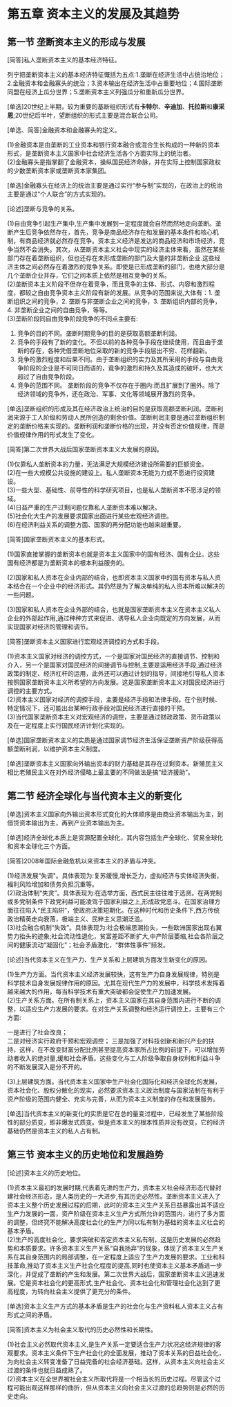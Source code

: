 # 第五章 资本主义的发展及其趋势

## 第一节 垄断资本主义的形成与发展

[简答]私人垄断资本主义的基本经济特征。

列宁把垄断资本主义的基本经济特征慨括为五点:1.垄断在经济生活中占统治地位；2.金融资本和金融寡头的统治；3.资本输出在经济生活中占重要地位；4.国际垄断同盟在经济上瓜分世界；5.垄断资本主义列强瓜分和重新瓜分世界。

[单选]20世纪上半期，较为重要的基断组织形式有**卡特尔**、**辛迪加**、**托拉斯**和**康采恩**;20世纪后半叶，望断组织的形式主要是混合联合公司。

[单选、简答]金融资本和金融寡头的定义。

(1)金融资本是由垄断的工业资本和银行资本融合或混合生长构成的一种新的资本形式，是垄断资本主义国家中社会经济生活各个方面实际上的统治者。  
(2)金融寡头是指掌翻了金融资本，操纵国民经济命脉，并在实际上控制国家政权的少数垄断资本家或垄断资本家集团。  

[单选]金融寡头在经济上的统治主要是通过实行“参与制”实现的，在政治上的统治主要是通过“个人联合”的方式实现的。

[论述]垄断与竞争的关系。

(1)自由竞争引起生产集中,生产集中发展到一定程度就会自然而然地走向垄断。垄断产生后竞争依然存在，首先，竞争是商品经济存在和发展的基本条件和核心机制，有商品经济就必然存在竞争。资本主义经济是发达的商品经济和市场经济，竞争当然不会消失。其次，从垄断资本主义社会中现实的经济主体来看，虽然在某些部门存在着垄断组织，但也还存在未形成垄断的部门及大量的非垄断企业.这些经济主体之间必然存在着激烈的竞争关系。即使是已形成垄断的部门，也绝大部分是几个垄断企业并存，它们之间本质上依然是相互竞争的关系。  
(2)垄断资本主义阶段不但存在着竞争，而且竞争的主体、形式、内容和激烈程度，都较之自由竞争资本主义阶段有新的发展。从竞争的范围来说,大体有：1. 垄断组织之间的竞争，2. 垄断与非垄断企业之间的竞争，3. 垄断组织内部的竞争，4. 非垄断企业之间的自由竞争，等等。  
(3)垄断阶段同自由竞争阶段竞争的不同点主要有:

1. 竞争的目的不同。垄断时期竞争的目的是获取高额垄断利润。
2. 竞争的手段有了新的变化。不但以前的各种竞争手段在继续使用，而且由于垄断的存在，各种凭借垄断地位采取的新的竞争手段层出不穷、花样翻新。
3. 竞争的激烈程度和后果不同。由于垄断组织的实力及其所采用的手段与自由竞争阶段的企业是不可同日而语的，竟争的激烈和持久及其造成的破坏，也大大超过了自由竞争阶段。  
4. 竞争的范围不同。 垄断阶段的竞争不仅存在于圈内:而且扩展到了圈外。除了经济领域的竞争外，还在政治、军事、文化等领域展开激烈的竞争。

[单选]垄断组织的形成及其在经济政治上统治的目的是获取高额垄断利润。垄断利润来源于工人阶级和劳动人民所创造的剩余价值。垄断利润主要是通过垄断组织制定的垄断价格来实现的。垄断利润和垄断价格的出现，并没有否定价值规律，而是价值规律作用的形式发生了变化。

[简答]第二次世界大战后国家垄断资本主义大发展的原因。

(1)仅靠私人垄断资本的力量，无法满足大规模经济建设所需要的巨额资金。  
(2)在一些大规模公共设施的建设上。私人垄断资本无能为力或不愿进行投资建设。  
(3)一些大型、基础性、前导性的科学研究项目，也是私人垄断资本不愿涉足的领域。  
(4)日益严重的生产过剩问题仅靠私人垄断资本难以解决。  
(5)社会化大生产的发展要求国家出面进行某些宏观经济调控。  
(6)在经济利益关系的调整方面、国家的再分配功能也越来越重要。  

[简答]国家垄断资本主义的基本形式。

(1)国家直接掌握的垄断资本也就是资本主义国家中的国有经济、国有企业。这些国有经济都是为垄断资本的根本利益服务的。

(2)国家和私人资本在企业内部的结合，也即资本主义国家中的国有资本与私人资本结合在一个企业中的经济形式。其仍然是为了解决单纯的私人资本所难以解决的一些问题。

(3)国家和私人资本在企业外部的结合，也就是国家垄断资本主义在资本主义私人企业的外部起作用,通过种种方式来促进、诱导私人企业向既定的方向发展，从而实现国家对经济的管理和调节。

[简答]垄断资本主义国家进行宏观经济调控的方式和手段。

(1)资本主义国家对经济的调控方式，一个是国家对国民经济的直接调节、控制和介入，另一个是国家对国民经济的间接调节与控制,主要是运用经济手段,通过经济政策的制定、经济杠杆的运用，此外还可以通过计划的指导，间接地引导私人资本按照国家垄断资本主义所希望的方向发展。这是国家垄断资本主义对国民经济进行调控的主要方式。  
(2)资本主义国家对经济的调控手段，主要是经济手段和法律手段。在个别时候、特定情况下，还可能出台某种行政手段对国民经济进行直接的干预。  
(3)当代国家垄断资本主义对宏观经济的调控，主要是通过财政政策、货币政策以及在一定程度上实行国民经济计划化实现的。  

[单选]国家垄断资本主义的实质是通过国家调节经济生活保证垄断资产阶级获得高额垄断利润，以维护资本主义制度。

[单选]垄断资本主义国家向外输出资本的财力基础是其存在过剩资本。新殖民主义相比老殖民主义在对外经济侵略上最主要的不同做法是搞“经济援助”。

## 第二节 经济全球化与当代资本主义的新变化

[单选]资本主义国家向外输出资本形式变化的大体顺序是由商业资本输出为主，到借贷资本输出为主，再到产业资本输出为主。

[单选]经济全球化本质上是资源配置全球化，其内容包括生产全球化、贸易全球化和资本全球化三个方面。

[简答]2008年国际金融危机以来资本主义的矛盾与冲突。

(1)经济发展“失调"。具体表现为:复苏缓慢,增长乏力，虚拟经济与实体经济失衡，福利风险增加和债务负担沉重等。  
(2)政治体制“失灵”。具体表现为:在选举方面，西式民主往往难于选贤。在两党制或多党制条件下政党利益可能凌驾于国家利益之上,形成政党恶斗。在国家治理方面往往陷入“民主陷阱”，使政府决策短期化。在这种时代和历史条件下,西方传统政治精英走向衰落，极端主义、民粹主义思潮泛滥。  
(3)社会融合机制“失效”。具体表现为:社会极端思潮抬头，一些欧洲国家出现右翼势力抬头的迹象;社会流动性退化，贫富差距不断扩大,中产阶层萎缩,社会各阶层之间的健康流动“凝固化”；社会矛盾激化，“群体性事件”频发。  

[论述]当代资本主义在生产力、生产关系和上层建筑方面发生新变化的原因。

(1)生产力方面。当代资本主义经济发展较快，这有生产力自身发展规律，特别是科学技术自身发展规律作用的原因。尤其在现代生产力的发展中，科学技术发挥着越来越大的作用，每当科学技术有重大突破都会促使生产力加速发展。  
(2)生产关系方面。在所有制关系上，资本主义国家在其自身范围内进行不断的调整，以适应生产力发展的要求。在对生产关系调整和经济运行调控上，主要有三个方面:

一是进行了社会改良；  
二是对经济实行政府干预和宏观调控；
三是加强了对科技创新和新兴产业的扶持，这样，在不改变财富分配比例甚至提高资本家所占比例的前提下，可以增加劳动者收入的绝对量,缓和社会矛盾。这些变化与工人阶级争取自身权利和利益斗争的不断发展深入是分不开的。  

(3)上层建筑方面。当代资本主义国家中生产社会化国际化和经济全球化的发展，资本社会化、股权分散化的现实，必然要求资本主义政治制度与国家法制在有利于资产阶级的范围内健全、充实与完善，从而为资本主义制度的存在和发展服务。  

[单选]当代资本主义的新变化的实质是它在总的量变过程中，已经发生了某些阶段性的部分质变，即非爆发式质变。但是资本主义的根本性质并没有改变，它的经济基础仍然是资本主义的私人占有制。

## 第三节 资本主义的历史地位和发展趋势

[论述]资本主义的历史地位。

(1)资本主义最初的发展时期,代表着先进的生产力，资本主义社会经济形态代替封建社会经济形态，是人类历史的一大进步,有其历史必然性。垄断资本主义进入了资本主义整个历史发展过程的后期，此时的资本主义生产关系日益暴露出其不适应生产力发展的一面，资产阶级在资本主义生产方式所允许的范围内，进行了多方面的调整，但终究不能解决高度社会化的生产力同以私有制为基础的资本主义社会的基本矛盾。  
(2)生产的高度社会化，要求突破和否定资本主义私有制，这是历史发展的必然趋势和本质要求。许多资本主义生产关系“自我扬弃”的现象，体现了资本主义生产关系在其自身范围内的局部调整，在一定程度上适应了生产力发展的要求。工业和科技革命,推动了资本主义生产社会化程度的提高,同时也使资本主义基本矛盾进一步深化，并促成了垄断的产生和发展。第二次世界大战后，国家垄断资本主义迅速发展。它是资本社会化的更高形式,生产社会化、资本社会化和管理社会化达到了更高程度，为转向社会主义提供了更充分的条件。

[单选]资本主义生产方式的基本矛盾是生产的社会化与生产资料私人资本主义占有形式之间的矛盾。

[简答]资本主义为社会主义取代的历史必然性和长期性。

(1)社会主义必然取代资本主义,是生产关系一定要适合生产力状况这经济规律的客观要求。资本主义条件下生产社会化的全面发展，推动了资本关系的日益社会化，为向社会主义转变准备了日益完备的社会经济基础。这样，从资本主义向社会主义过渡的条件也就日益成熟了。  
(2)资本主义在全世界被社会主义所取代将是一个相当长的历史过程。尽管这个过程可能出观这样那样的曲折，但从资本主义向社会主义过渡的总趋势则是必然的历史走向。
